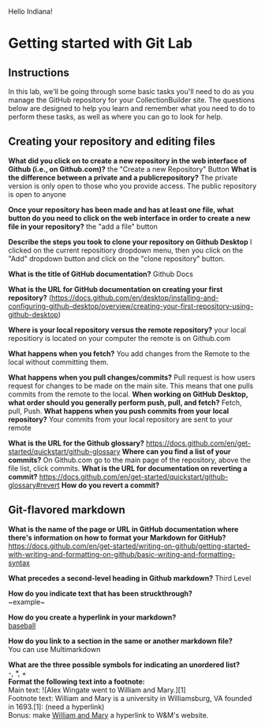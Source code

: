 Hello Indiana!
# Getting started with Git Lab
## Instructions
In this lab, we'll be going through some basic tasks you'll need to do as you manage the GitHub repository for your CollectionBuilder site. The questions below are designed to help you learn and remember what you need to do to perform these tasks, as well as where you can go to look for help. 
## Creating your repository and editing files
**What did you click on to create a new repository in the web interface of Github (i.e., on Github.com)?**
the "Create a new Repository" Button
**What is the difference between a private and a publicrepository?** 
The private version is only open to those who you provide access. The public repository is open to anyone

**Once your repository has been made and has at least one file, what button do you need to click on the web interface in order to create a new file in your repository?**
the "add a file" button

**Describe the steps you took to clone your repository on Github Desktop**
I clicked on the current repositiory dropdown menu, then you click on the "Add" dropdown button and click on the "clone repository" button.

**What is the title of GitHub documentation?**
Github Docs

**What is the URL for GitHub documentation on creating your first repository?**
(https://docs.github.com/en/desktop/installing-and-configuring-github-desktop/overview/creating-your-first-repository-using-github-desktop)

**Where is your local repository versus the remote repository?**
your local repositiory is located on your computer the remote is on Github.com

**What happens when you fetch?** 
You add changes from the Remote to the local without committing them.

**What happens when you pull changes/commits?**
Pull request is how users request for changes to be made on the main site. This means that one pulls commits from the remote to the local.
**When working on GitHub Desktop, what order should you generally perform push, pull, and fetch?**
Fetch, pull, Push.
**What happens when you push commits from your local repository?**
Your commits from your local repository are sent to your remote 

**What is the URL for the Github glossary?**
https://docs.github.com/en/get-started/quickstart/github-glossary
**Where can you find a list of your commits?**
On Github.com go to the main page of the repository, above the file list, click commits.
**What is the URL for documentation on reverting a commit?**
https://docs.github.com/en/get-started/quickstart/github-glossary#revert
**How do you revert a commit?**

## Git-flavored markdown
**What is the name of the page or URL in GitHub documentation where there's information on how to format your Markdown for GitHub?**  
https://docs.github.com/en/get-started/writing-on-github/getting-started-with-writing-and-formatting-on-github/basic-writing-and-formatting-syntax

**What precedes a second-level heading in Github markdown?**
Third Level

**How do you indicate text that has been struckthrough?**  
~example~

**How do you create a hyperlink in your markdown?**  
[baseball](https://commons.wikimedia.org/wiki/File:Baseball.svg)

**How do you link to a section in the same or another markdown file?**  
You can use Multimarkdown

**What are the three possible symbols for indicating an unordered list?**  
-, *, +  
**Format the following text into a footnote:**  
Main text: ![Alex Wingate went to William and Mary.][1]  
Footnote text: William and Mary is a university in Williamsburg, VA founded in 1693.[1]: (need a hyperlink)  
Bonus: make [William and Mary](https://www.wm.edu/) a hyperlink to W&M's website.
